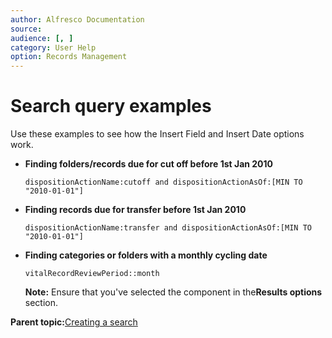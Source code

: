 ```yaml
---
author: Alfresco Documentation
source: 
audience: [, ]
category: User Help
option: Records Management
---
```


# Search query examples

Use these examples to see how the Insert Field and Insert Date options work.

-   **Finding folders/records due for cut off before 1st Jan 2010**

    `dispositionActionName:cutoff and dispositionActionAsOf:[MIN TO "2010-01-01"]`

-   **Finding records due for transfer before 1st Jan 2010**

    `dispositionActionName:transfer and dispositionActionAsOf:[MIN TO "2010-01-01"]`

-   **Finding categories or folders with a monthly cycling date**

    `vitalRecordReviewPeriod::month`

    **Note:** Ensure that you've selected the component in the**Results options** section.


**Parent topic:**[Creating a search](../tasks/rm-search-create.md)

